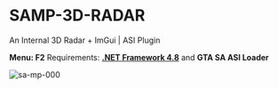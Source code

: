 # SAMP-3D-RADAR
An Internal 3D Radar + ImGui | ASI Plugin

**Menu: F2**
Requirements: **[.NET Framework 4.8](https://go.microsoft.com/fwlink/?linkid=2088631)** and **GTA SA ASI Loader**

![sa-mp-000](https://github.com/user-attachments/assets/d3ec2f8e-f5d1-4f54-85f9-8ec50dad21c8)


